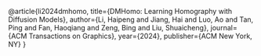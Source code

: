 @article{li2024dmhomo,
  title={DMHomo: Learning Homography with Diffusion Models},
  author={Li, Haipeng and Jiang, Hai and Luo, Ao and Tan, Ping and Fan, Haoqiang and Zeng, Bing and Liu, Shuaicheng},
  journal={ACM Transactions on Graphics},
  year={2024},
  publisher={ACM New York, NY}
}
